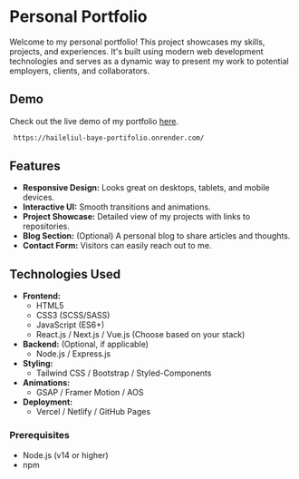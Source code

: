 # Personal Portfolio

Welcome to my personal portfolio! This project showcases my skills, projects, and experiences. It's built using modern web development technologies and serves as a dynamic way to present my work to potential employers, clients, and collaborators.

## Demo

Check out the live demo of my portfolio [here](https://haileliul-baye-portifolio.onrender.com/).
 ```bash
  https://haileliul-baye-portifolio.onrender.com/
 ```

## Features

- **Responsive Design:** Looks great on desktops, tablets, and mobile devices.
- **Interactive UI:** Smooth transitions and animations.
- **Project Showcase:** Detailed view of my projects with links to repositories.
- **Blog Section:** (Optional) A personal blog to share articles and thoughts.
- **Contact Form:** Visitors can easily reach out to me.

## Technologies Used

- **Frontend:**
  - HTML5
  - CSS3 (SCSS/SASS)
  - JavaScript (ES6+)
  - React.js / Next.js / Vue.js (Choose based on your stack)
- **Backend:** (Optional, if applicable)
  - Node.js / Express.js
- **Styling:**
  - Tailwind CSS / Bootstrap / Styled-Components
- **Animations:**
  - GSAP / Framer Motion / AOS
- **Deployment:**
  - Vercel / Netlify / GitHub Pages

### Prerequisites

- Node.js (v14 or higher)
- npm 


